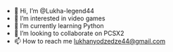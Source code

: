 - 👋 Hi, I’m @Lukha-legend44
- 👀 I’m interested in video games
- 🌱 I’m currently learning Python
- 💞️ I’m looking to collaborate on PCSX2
- 📫 How to reach me lukhanyodzedze44@gmail.com

<!---
Lukha-legend44/Lukha-legend44 is a ✨ special ✨ repository because its `README.md` (this file) appears on your GitHub profile.
You can click the Preview link to take a look at your changes.
--->
